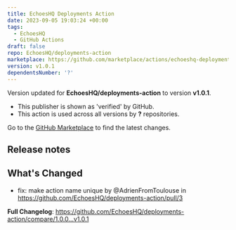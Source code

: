 ```yaml
---
title: EchoesHQ Deployments Action
date: 2023-09-05 19:03:24 +00:00
tags:
  - EchoesHQ
  - GitHub Actions
draft: false
repo: EchoesHQ/deployments-action
marketplace: https://github.com/marketplace/actions/echoeshq-deployments-action
version: v1.0.1
dependentsNumber: '?'
---
```



Version updated for **EchoesHQ/deployments-action** to version **v1.0.1**.
- This publisher is shown as 'verified' by GitHub.
- This action is used across all versions by **?** repositories.

Go to the [GitHub Marketplace](https://github.com/marketplace/actions/echoeshq-deployments-action) to find the latest changes.

## Release notes

## What's Changed
* fix: make action name unique by @AdrienFromToulouse in https://github.com/EchoesHQ/deployments-action/pull/3


**Full Changelog**: https://github.com/EchoesHQ/deployments-action/compare/1.0.0...v1.0.1
